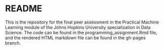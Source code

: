 # README
This is the repository for the final peer assessment in the Practical Machine Learning module of the 
Johns Hopkins University specialization in Data Science. The code can be found in the 
programming_assignment.Rmd file, and the rendered HTML markdown file can be found in the gh-pages branch.